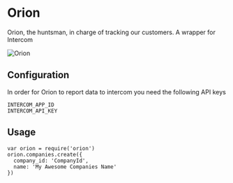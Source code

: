 # Orion
Orion, the huntsman, in charge of tracking our customers. A wrapper for Intercom

![Orion](http://cdn.farmersalmanac.com/wp-content/uploads/2015/12/orion-blog-600x400.jpg)

## Configuration

In order for Orion to report data to intercom you need the following API keys

```
INTERCOM_APP_ID
INTERCOM_API_KEY
```

## Usage

```
var orion = require('orion')
orion.companies.create({
  company_id: 'CompanyId',
  name: 'My Awesome Companies Name'
})
```


